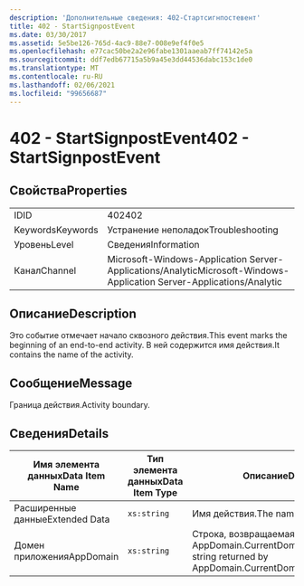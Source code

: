 ```yaml
---
description: 'Дополнительные сведения: 402-Стартсигнпостевент'
title: 402 - StartSignpostEvent
ms.date: 03/30/2017
ms.assetid: 5e5be126-765d-4ac9-88e7-008e9ef4f0e5
ms.openlocfilehash: e77cac50be2a2e96fabe1301aaeab7ff74142e5a
ms.sourcegitcommit: ddf7edb67715a5b9a45e3dd44536dabc153c1de0
ms.translationtype: MT
ms.contentlocale: ru-RU
ms.lasthandoff: 02/06/2021
ms.locfileid: "99656687"
---
```

# <a name="402---startsignpostevent"></a><span data-ttu-id="b49cd-103">402 - StartSignpostEvent</span><span class="sxs-lookup"><span data-stu-id="b49cd-103">402 - StartSignpostEvent</span></span>

## <a name="properties"></a><span data-ttu-id="b49cd-104">Свойства</span><span class="sxs-lookup"><span data-stu-id="b49cd-104">Properties</span></span>  
  
|||  
|-|-|  
|<span data-ttu-id="b49cd-105">ID</span><span class="sxs-lookup"><span data-stu-id="b49cd-105">ID</span></span>|<span data-ttu-id="b49cd-106">402</span><span class="sxs-lookup"><span data-stu-id="b49cd-106">402</span></span>|  
|<span data-ttu-id="b49cd-107">Keywords</span><span class="sxs-lookup"><span data-stu-id="b49cd-107">Keywords</span></span>|<span data-ttu-id="b49cd-108">Устранение неполадок</span><span class="sxs-lookup"><span data-stu-id="b49cd-108">Troubleshooting</span></span>|  
|<span data-ttu-id="b49cd-109">Уровень</span><span class="sxs-lookup"><span data-stu-id="b49cd-109">Level</span></span>|<span data-ttu-id="b49cd-110">Сведения</span><span class="sxs-lookup"><span data-stu-id="b49cd-110">Information</span></span>|  
|<span data-ttu-id="b49cd-111">Канал</span><span class="sxs-lookup"><span data-stu-id="b49cd-111">Channel</span></span>|<span data-ttu-id="b49cd-112">Microsoft-Windows-Application Server-Applications/Analytic</span><span class="sxs-lookup"><span data-stu-id="b49cd-112">Microsoft-Windows-Application Server-Applications/Analytic</span></span>|  
  
## <a name="description"></a><span data-ttu-id="b49cd-113">Описание</span><span class="sxs-lookup"><span data-stu-id="b49cd-113">Description</span></span>  

 <span data-ttu-id="b49cd-114">Это событие отмечает начало сквозного действия.</span><span class="sxs-lookup"><span data-stu-id="b49cd-114">This event marks the beginning of an end-to-end activity.</span></span> <span data-ttu-id="b49cd-115">В ней содержится имя действия.</span><span class="sxs-lookup"><span data-stu-id="b49cd-115">It contains the name of the activity.</span></span>  
  
## <a name="message"></a><span data-ttu-id="b49cd-116">Сообщение</span><span class="sxs-lookup"><span data-stu-id="b49cd-116">Message</span></span>  

 <span data-ttu-id="b49cd-117">Граница действия.</span><span class="sxs-lookup"><span data-stu-id="b49cd-117">Activity boundary.</span></span>  
  
## <a name="details"></a><span data-ttu-id="b49cd-118">Сведения</span><span class="sxs-lookup"><span data-stu-id="b49cd-118">Details</span></span>  
  
|<span data-ttu-id="b49cd-119">Имя элемента данных</span><span class="sxs-lookup"><span data-stu-id="b49cd-119">Data Item Name</span></span>|<span data-ttu-id="b49cd-120">Тип элемента данных</span><span class="sxs-lookup"><span data-stu-id="b49cd-120">Data Item Type</span></span>|<span data-ttu-id="b49cd-121">Описание</span><span class="sxs-lookup"><span data-stu-id="b49cd-121">Description</span></span>|  
|--------------------|--------------------|-----------------|  
|<span data-ttu-id="b49cd-122">Расширенные данные</span><span class="sxs-lookup"><span data-stu-id="b49cd-122">Extended Data</span></span>|`xs:string`|<span data-ttu-id="b49cd-123">Имя действия.</span><span class="sxs-lookup"><span data-stu-id="b49cd-123">The name of the activity.</span></span>|  
|<span data-ttu-id="b49cd-124">Домен приложения</span><span class="sxs-lookup"><span data-stu-id="b49cd-124">AppDomain</span></span>|`xs:string`|<span data-ttu-id="b49cd-125">Строка, возвращаемая AppDomain.CurrentDomain.FriendlyName.</span><span class="sxs-lookup"><span data-stu-id="b49cd-125">The string returned by AppDomain.CurrentDomain.FriendlyName.</span></span>|
